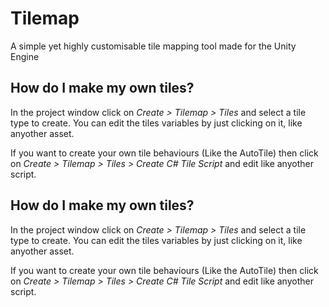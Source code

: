 # Tilemap
A simple yet highly customisable tile mapping tool made for the Unity Engine

## How do I make my own tiles?
In the project window click on _Create > Tilemap > Tiles_ and select a tile type to create. You can edit the tiles variables by just clicking on it, like anyother asset.

If you want to create your own tile behaviours (Like the AutoTile) then click on _Create > Tilemap > Tiles > Create C# Tile Script_ and edit like anyother script.

## How do I make my own tiles?
In the project window click on _Create > Tilemap > Tiles_ and select a tile type to create. You can edit the tiles variables by just clicking on it, like anyother asset.

If you want to create your own tile behaviours (Like the AutoTile) then click on _Create > Tilemap > Tiles > Create C# Tile Script_ and edit like anyother script.